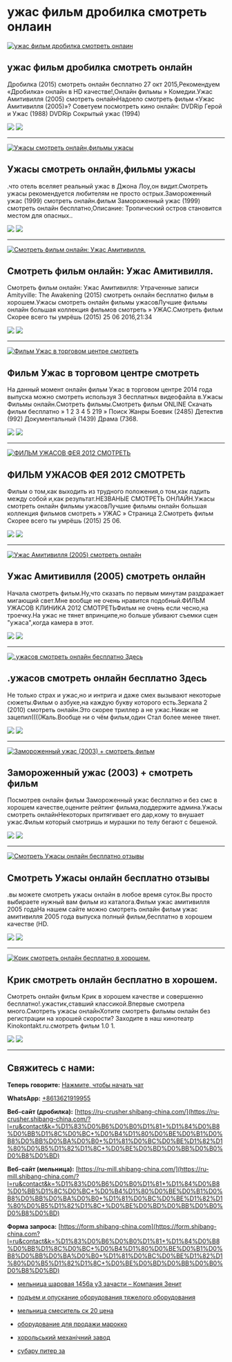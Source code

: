 # ужас фильм дробилка смотреть онлаин

<a href="https://swt.shibang-china.com/?l=ru&img&k=%D1%83%D0%B6%D0%B0%D1%81+%D1%84%D0%B8%D0%BB%D1%8C%D0%BC+%D0%B4%D1%80%D0%BE%D0%B1%D0%B8%D0%BB%D0%BA%D0%B0+%D1%81%D0%BC%D0%BE%D1%82%D1%80%D0%B5%D1%82%D1%8C+%D0%BE%D0%BD%D0%BB%D0%B0%D0%B8%D0%BD" target="_blank">![ужас фильм дробилка смотреть онлаин](http://static.shibang-china.com/all-800x300/902.jpg)</a>

## ужас фильм дробилка смотреть онлайн
Дробилка (2015) смотреть онлайн бесплатно 27 окт 2015,Рекомендуем «Дробилка» онлайн в HD качестве!,Онлайн фильмы » Комедии.Ужас Амитивилля (2005) смотреть онлайнНадоело смотреть фильм «Ужас Амитивилля (2005)»? Советуем посмотреть кино онлайн: DVDRip Герой и Ужас (1988) DVDRip Сокрытый ужас (1994)


<a href="https://whatsapp.shibangsoft.com/WhatsApp.php" target="_blank" title="WhatsApp">![](http://static.shibang-china.com/icon/whatsapp.png)</a> <a href="https://swt.shibang-china.com/?l=ru&icon&k=%D1%83%D0%B6%D0%B0%D1%81+%D1%84%D0%B8%D0%BB%D1%8C%D0%BC+%D0%B4%D1%80%D0%BE%D0%B1%D0%B8%D0%BB%D0%BA%D0%B0+%D1%81%D0%BC%D0%BE%D1%82%D1%80%D0%B5%D1%82%D1%8C+%D0%BE%D0%BD%D0%BB%D0%B0%D0%B8%D0%BD" target="_blank">![](http://static.shibang-china.com/icon/chat-ru.png)</a>

---

<a href="https://swt.shibang-china.com/?l=ru&img&k=%D1%83%D0%B6%D0%B0%D1%81+%D1%84%D0%B8%D0%BB%D1%8C%D0%BC+%D0%B4%D1%80%D0%BE%D0%B1%D0%B8%D0%BB%D0%BA%D0%B0+%D1%81%D0%BC%D0%BE%D1%82%D1%80%D0%B5%D1%82%D1%8C+%D0%BE%D0%BD%D0%BB%D0%B0%D0%B8%D0%BD" target="_blank">![Ужасы смотреть онлайн,фильмы ужасы](http://static.shibang-china.com/all-800x300/101.jpg)</a>

## Ужасы смотреть онлайн,фильмы ужасы
.что отель вселяет реальный ужас в Джона Лоу,он видит.Смотреть ужасы рекомендуется любителям не просто острых.Замороженный ужас (1999) смотреть онлайн.фильм Замороженный ужас (1999) смотреть онлайн бесплатно,Описание: Тропический остров становится местом для опасных..


<a href="https://whatsapp.shibangsoft.com/WhatsApp.php" target="_blank" title="WhatsApp">![](http://static.shibang-china.com/icon/whatsapp.png)</a> <a href="https://swt.shibang-china.com/?l=ru&icon&k=%D1%83%D0%B6%D0%B0%D1%81+%D1%84%D0%B8%D0%BB%D1%8C%D0%BC+%D0%B4%D1%80%D0%BE%D0%B1%D0%B8%D0%BB%D0%BA%D0%B0+%D1%81%D0%BC%D0%BE%D1%82%D1%80%D0%B5%D1%82%D1%8C+%D0%BE%D0%BD%D0%BB%D0%B0%D0%B8%D0%BD" target="_blank">![](http://static.shibang-china.com/icon/chat-ru.png)</a>

---

<a href="https://swt.shibang-china.com/?l=ru&img&k=%D1%83%D0%B6%D0%B0%D1%81+%D1%84%D0%B8%D0%BB%D1%8C%D0%BC+%D0%B4%D1%80%D0%BE%D0%B1%D0%B8%D0%BB%D0%BA%D0%B0+%D1%81%D0%BC%D0%BE%D1%82%D1%80%D0%B5%D1%82%D1%8C+%D0%BE%D0%BD%D0%BB%D0%B0%D0%B8%D0%BD" target="_blank">![Смотреть фильм онлайн: Ужас Амитивилля.](http://static.shibang-china.com/all-800x300/103.jpg)</a>

## Смотреть фильм онлайн: Ужас Амитивилля.
Смотреть фильм онлайн: Ужас Амитивилля: Утраченные записи Amityville: The Awakening (2015) смотреть онлайн бесплатно фильм в хорошем.Ужасы смотреть онлайн фильмы ужасовЛучшие фильмы онлайн большая коллекция фильмов смотреть » УЖАС.Смотреть фильм Скорее всего ты умрёшь (2015) 25 06 2016,21:34


<a href="https://whatsapp.shibangsoft.com/WhatsApp.php" target="_blank" title="WhatsApp">![](http://static.shibang-china.com/icon/whatsapp.png)</a> <a href="https://swt.shibang-china.com/?l=ru&icon&k=%D1%83%D0%B6%D0%B0%D1%81+%D1%84%D0%B8%D0%BB%D1%8C%D0%BC+%D0%B4%D1%80%D0%BE%D0%B1%D0%B8%D0%BB%D0%BA%D0%B0+%D1%81%D0%BC%D0%BE%D1%82%D1%80%D0%B5%D1%82%D1%8C+%D0%BE%D0%BD%D0%BB%D0%B0%D0%B8%D0%BD" target="_blank">![](http://static.shibang-china.com/icon/chat-ru.png)</a>

---

<a href="https://swt.shibang-china.com/?l=ru&img&k=%D1%83%D0%B6%D0%B0%D1%81+%D1%84%D0%B8%D0%BB%D1%8C%D0%BC+%D0%B4%D1%80%D0%BE%D0%B1%D0%B8%D0%BB%D0%BA%D0%B0+%D1%81%D0%BC%D0%BE%D1%82%D1%80%D0%B5%D1%82%D1%8C+%D0%BE%D0%BD%D0%BB%D0%B0%D0%B8%D0%BD" target="_blank">![Фильм Ужас в торговом центре cмотреть](http://static.shibang-china.com/all-800x300/1368.jpg)</a>

## Фильм Ужас в торговом центре cмотреть
На данный момент онлайн фильм Ужас в торговом центре 2014 года выпуска можно смотреть используя 3 бесплатных видеофайла в.Ужасы Фильмы онлайн.Смотреть фильмы.Смотреть фильм ONLINE Скачать фильм бесплатно » 1 2 3 4 5 219 » Поиск Жанры Боевик (2485) Детектив (992) Документальный (1439) Драма (7368.


<a href="https://whatsapp.shibangsoft.com/WhatsApp.php" target="_blank" title="WhatsApp">![](http://static.shibang-china.com/icon/whatsapp.png)</a> <a href="https://swt.shibang-china.com/?l=ru&icon&k=%D1%83%D0%B6%D0%B0%D1%81+%D1%84%D0%B8%D0%BB%D1%8C%D0%BC+%D0%B4%D1%80%D0%BE%D0%B1%D0%B8%D0%BB%D0%BA%D0%B0+%D1%81%D0%BC%D0%BE%D1%82%D1%80%D0%B5%D1%82%D1%8C+%D0%BE%D0%BD%D0%BB%D0%B0%D0%B8%D0%BD" target="_blank">![](http://static.shibang-china.com/icon/chat-ru.png)</a>

---

<a href="https://swt.shibang-china.com/?l=ru&img&k=%D1%83%D0%B6%D0%B0%D1%81+%D1%84%D0%B8%D0%BB%D1%8C%D0%BC+%D0%B4%D1%80%D0%BE%D0%B1%D0%B8%D0%BB%D0%BA%D0%B0+%D1%81%D0%BC%D0%BE%D1%82%D1%80%D0%B5%D1%82%D1%8C+%D0%BE%D0%BD%D0%BB%D0%B0%D0%B8%D0%BD" target="_blank">![ФИЛЬМ УЖАСОВ ФЕЯ 2012 СМОТРЕТЬ](http://static.shibang-china.com/all-800x300/759.jpg)</a>

## ФИЛЬМ УЖАСОВ ФЕЯ 2012 СМОТРЕТЬ
Фильм о том,как выходить из трудного положения,о том,как ладить между собой и,как результат.НЕЗВАНЫЕ СМОТРЕТЬ ОНЛАЙН.Ужасы смотреть онлайн фильмы ужасовЛучшие фильмы онлайн большая коллекция фильмов смотреть » УЖАС » Страница 2.Смотреть фильм Скорее всего ты умрёшь (2015) 25 06.


<a href="https://whatsapp.shibangsoft.com/WhatsApp.php" target="_blank" title="WhatsApp">![](http://static.shibang-china.com/icon/whatsapp.png)</a> <a href="https://swt.shibang-china.com/?l=ru&icon&k=%D1%83%D0%B6%D0%B0%D1%81+%D1%84%D0%B8%D0%BB%D1%8C%D0%BC+%D0%B4%D1%80%D0%BE%D0%B1%D0%B8%D0%BB%D0%BA%D0%B0+%D1%81%D0%BC%D0%BE%D1%82%D1%80%D0%B5%D1%82%D1%8C+%D0%BE%D0%BD%D0%BB%D0%B0%D0%B8%D0%BD" target="_blank">![](http://static.shibang-china.com/icon/chat-ru.png)</a>

---

<a href="https://swt.shibang-china.com/?l=ru&img&k=%D1%83%D0%B6%D0%B0%D1%81+%D1%84%D0%B8%D0%BB%D1%8C%D0%BC+%D0%B4%D1%80%D0%BE%D0%B1%D0%B8%D0%BB%D0%BA%D0%B0+%D1%81%D0%BC%D0%BE%D1%82%D1%80%D0%B5%D1%82%D1%8C+%D0%BE%D0%BD%D0%BB%D0%B0%D0%B8%D0%BD" target="_blank">![Ужас Амитивилля (2005) смотреть онлайн](http://static.shibang-china.com/all-800x300/301.jpg)</a>

## Ужас Амитивилля (2005) смотреть онлайн
Начала смотреть фильм.Ну,что сказать по первым минутам раздражает мигающий свет.Мне вообще не очень нравится подобный.ФИЛЬМ УЖАСОВ КЛИНИКА 2012 СМОТРЕТЬФильм не очень если чесно,на троечку.На ужас не тянет впринципе,но больше убивают съемки сцен "ужаса",когда камера в этот.


<a href="https://whatsapp.shibangsoft.com/WhatsApp.php" target="_blank" title="WhatsApp">![](http://static.shibang-china.com/icon/whatsapp.png)</a> <a href="https://swt.shibang-china.com/?l=ru&icon&k=%D1%83%D0%B6%D0%B0%D1%81+%D1%84%D0%B8%D0%BB%D1%8C%D0%BC+%D0%B4%D1%80%D0%BE%D0%B1%D0%B8%D0%BB%D0%BA%D0%B0+%D1%81%D0%BC%D0%BE%D1%82%D1%80%D0%B5%D1%82%D1%8C+%D0%BE%D0%BD%D0%BB%D0%B0%D0%B8%D0%BD" target="_blank">![](http://static.shibang-china.com/icon/chat-ru.png)</a>

---

<a href="https://swt.shibang-china.com/?l=ru&img&k=%D1%83%D0%B6%D0%B0%D1%81+%D1%84%D0%B8%D0%BB%D1%8C%D0%BC+%D0%B4%D1%80%D0%BE%D0%B1%D0%B8%D0%BB%D0%BA%D0%B0+%D1%81%D0%BC%D0%BE%D1%82%D1%80%D0%B5%D1%82%D1%8C+%D0%BE%D0%BD%D0%BB%D0%B0%D0%B8%D0%BD" target="_blank">![.ужасов смотреть онлайн бесплатно Здесь](http://static.shibang-china.com/all-800x300/1029.jpg)</a>

## .ужасов смотреть онлайн бесплатно Здесь
Не только страх и ужас,но и интрига и даже смех вызывают некоторые сюжеты.Фильм о азбуке,на каждую букву которого есть.Зеркала 2 (2010) смотреть онлайн.Это скорее триллер а не ужас.Никак не зацепил((((Жаль.Вообще ни о чём фильм,один Стал более менее тянет.


<a href="https://whatsapp.shibangsoft.com/WhatsApp.php" target="_blank" title="WhatsApp">![](http://static.shibang-china.com/icon/whatsapp.png)</a> <a href="https://swt.shibang-china.com/?l=ru&icon&k=%D1%83%D0%B6%D0%B0%D1%81+%D1%84%D0%B8%D0%BB%D1%8C%D0%BC+%D0%B4%D1%80%D0%BE%D0%B1%D0%B8%D0%BB%D0%BA%D0%B0+%D1%81%D0%BC%D0%BE%D1%82%D1%80%D0%B5%D1%82%D1%8C+%D0%BE%D0%BD%D0%BB%D0%B0%D0%B8%D0%BD" target="_blank">![](http://static.shibang-china.com/icon/chat-ru.png)</a>

---

<a href="https://swt.shibang-china.com/?l=ru&img&k=%D1%83%D0%B6%D0%B0%D1%81+%D1%84%D0%B8%D0%BB%D1%8C%D0%BC+%D0%B4%D1%80%D0%BE%D0%B1%D0%B8%D0%BB%D0%BA%D0%B0+%D1%81%D0%BC%D0%BE%D1%82%D1%80%D0%B5%D1%82%D1%8C+%D0%BE%D0%BD%D0%BB%D0%B0%D0%B8%D0%BD" target="_blank">![Замороженный ужас (2003) + смотреть фильм](http://static.shibang-china.com/all-800x300/925.jpg)</a>

## Замороженный ужас (2003) + смотреть фильм
Посмотрев онлайн фильм Замороженный ужас бесплатно и без смс в хорошем качестве,оцените рейтинг фильма,поддержите админа.Ужасы смотреть онлайнНекоторых притягивает его дар,кому то внушает ужас.Фильм который смотришь и мурашки по телу бегают с бешеной.


<a href="https://whatsapp.shibangsoft.com/WhatsApp.php" target="_blank" title="WhatsApp">![](http://static.shibang-china.com/icon/whatsapp.png)</a> <a href="https://swt.shibang-china.com/?l=ru&icon&k=%D1%83%D0%B6%D0%B0%D1%81+%D1%84%D0%B8%D0%BB%D1%8C%D0%BC+%D0%B4%D1%80%D0%BE%D0%B1%D0%B8%D0%BB%D0%BA%D0%B0+%D1%81%D0%BC%D0%BE%D1%82%D1%80%D0%B5%D1%82%D1%8C+%D0%BE%D0%BD%D0%BB%D0%B0%D0%B8%D0%BD" target="_blank">![](http://static.shibang-china.com/icon/chat-ru.png)</a>

---

<a href="https://swt.shibang-china.com/?l=ru&img&k=%D1%83%D0%B6%D0%B0%D1%81+%D1%84%D0%B8%D0%BB%D1%8C%D0%BC+%D0%B4%D1%80%D0%BE%D0%B1%D0%B8%D0%BB%D0%BA%D0%B0+%D1%81%D0%BC%D0%BE%D1%82%D1%80%D0%B5%D1%82%D1%8C+%D0%BE%D0%BD%D0%BB%D0%B0%D0%B8%D0%BD" target="_blank">![Смотреть Ужасы онлайн бесплатно отзывы](http://static.shibang-china.com/all-800x300/84.jpg)</a>

## Смотреть Ужасы онлайн бесплатно отзывы
.вы можете смотреть ужасы онлайн в любое время суток.Вы просто выбираете нужный вам фильм из каталога.Фильм ужас амитивилля 2005 годаНа нашем сайте можно смотреть онлайн фильм ужас амитивилля 2005 года выпуска полный фильм,бесплатно в хорошем качестве (HD.


<a href="https://whatsapp.shibangsoft.com/WhatsApp.php" target="_blank" title="WhatsApp">![](http://static.shibang-china.com/icon/whatsapp.png)</a> <a href="https://swt.shibang-china.com/?l=ru&icon&k=%D1%83%D0%B6%D0%B0%D1%81+%D1%84%D0%B8%D0%BB%D1%8C%D0%BC+%D0%B4%D1%80%D0%BE%D0%B1%D0%B8%D0%BB%D0%BA%D0%B0+%D1%81%D0%BC%D0%BE%D1%82%D1%80%D0%B5%D1%82%D1%8C+%D0%BE%D0%BD%D0%BB%D0%B0%D0%B8%D0%BD" target="_blank">![](http://static.shibang-china.com/icon/chat-ru.png)</a>

---

<a href="https://swt.shibang-china.com/?l=ru&img&k=%D1%83%D0%B6%D0%B0%D1%81+%D1%84%D0%B8%D0%BB%D1%8C%D0%BC+%D0%B4%D1%80%D0%BE%D0%B1%D0%B8%D0%BB%D0%BA%D0%B0+%D1%81%D0%BC%D0%BE%D1%82%D1%80%D0%B5%D1%82%D1%8C+%D0%BE%D0%BD%D0%BB%D0%B0%D0%B8%D0%BD" target="_blank">![Крик смотреть онлайн бесплатно в хорошем.](http://static.shibang-china.com/all-800x300/932.jpg)</a>

## Крик смотреть онлайн бесплатно в хорошем.
Смотреть онлайн фильм Крик в хорошем качестве и совершенно бесплатно!.ужастик,ставший классикой.Впервые смотрела много.Смотреть ужасы онлайнХотите смотреть фильмы онлайн без регистрации на хорошей скорости? Заходите в наш кинотеатр Kinokontakt.ru.смотреть фильм 1.0 1.


<a href="https://whatsapp.shibangsoft.com/WhatsApp.php" target="_blank" title="WhatsApp">![](http://static.shibang-china.com/icon/whatsapp.png)</a> <a href="https://swt.shibang-china.com/?l=ru&icon&k=%D1%83%D0%B6%D0%B0%D1%81+%D1%84%D0%B8%D0%BB%D1%8C%D0%BC+%D0%B4%D1%80%D0%BE%D0%B1%D0%B8%D0%BB%D0%BA%D0%B0+%D1%81%D0%BC%D0%BE%D1%82%D1%80%D0%B5%D1%82%D1%8C+%D0%BE%D0%BD%D0%BB%D0%B0%D0%B8%D0%BD" target="_blank">![](http://static.shibang-china.com/icon/chat-ru.png)</a>

---
## Свяжитесь с нами:

**Теперь говорите:** [Нажмите, чтобы начать чат](https://swt.shibang-china.com?l=ru&contact&k=%D1%83%D0%B6%D0%B0%D1%81+%D1%84%D0%B8%D0%BB%D1%8C%D0%BC+%D0%B4%D1%80%D0%BE%D0%B1%D0%B8%D0%BB%D0%BA%D0%B0+%D1%81%D0%BC%D0%BE%D1%82%D1%80%D0%B5%D1%82%D1%8C+%D0%BE%D0%BD%D0%BB%D0%B0%D0%B8%D0%BD)

**WhatsApp:**  [+8613621919955](https://whatsapp.shibangsoft.com/WhatsApp.php)

**Веб-сайт (дробилка):** [https://ru-crusher.shibang-china.com/](https://ru-crusher.shibang-china.com/?l=ru&contact&k=%D1%83%D0%B6%D0%B0%D1%81+%D1%84%D0%B8%D0%BB%D1%8C%D0%BC+%D0%B4%D1%80%D0%BE%D0%B1%D0%B8%D0%BB%D0%BA%D0%B0+%D1%81%D0%BC%D0%BE%D1%82%D1%80%D0%B5%D1%82%D1%8C+%D0%BE%D0%BD%D0%BB%D0%B0%D0%B8%D0%BD)

**Веб-сайт (мельница):** [https://ru-mill.shibang-china.com/](https://ru-mill.shibang-china.com/?l=ru&contact&k=%D1%83%D0%B6%D0%B0%D1%81+%D1%84%D0%B8%D0%BB%D1%8C%D0%BC+%D0%B4%D1%80%D0%BE%D0%B1%D0%B8%D0%BB%D0%BA%D0%B0+%D1%81%D0%BC%D0%BE%D1%82%D1%80%D0%B5%D1%82%D1%8C+%D0%BE%D0%BD%D0%BB%D0%B0%D0%B8%D0%BD)

**Форма запроса:** [https://form.shibang-china.com](https://form.shibang-china.com?l=ru&contact&k=%D1%83%D0%B6%D0%B0%D1%81+%D1%84%D0%B8%D0%BB%D1%8C%D0%BC+%D0%B4%D1%80%D0%BE%D0%B1%D0%B8%D0%BB%D0%BA%D0%B0+%D1%81%D0%BC%D0%BE%D1%82%D1%80%D0%B5%D1%82%D1%8C+%D0%BE%D0%BD%D0%BB%D0%B0%D0%B8%D0%BD)

* [мельница шаровая 1456а у3 зачасти – Компания Зенит](../96/%D0%BC%D0%B5%D0%BB%D1%8C%D0%BD%D0%B8%D1%86%D0%B0%20%D1%88%D0%B0%D1%80%D0%BE%D0%B2%D0%B0%D1%8F%201456%D0%B0%20%D1%833%20%D0%B7%D0%B0%D1%87%D0%B0%D1%81%D1%82%D0%B8%20%E2%80%93%20%D0%9A%D0%BE%D0%BC%D0%BF%D0%B0%D0%BD%D0%B8%D1%8F%20%D0%97%D0%B5%D0%BD%D0%B8%D1%82.md)

* [подъем и опускание оборудования тяжелого оборудования](../92/%D0%BF%D0%BE%D0%B4%D1%8A%D0%B5%D0%BC%20%D0%B8%20%D0%BE%D0%BF%D1%83%D1%81%D0%BA%D0%B0%D0%BD%D0%B8%D0%B5%20%D0%BE%D0%B1%D0%BE%D1%80%D1%83%D0%B4%D0%BE%D0%B2%D0%B0%D0%BD%D0%B8%D1%8F%20%D1%82%D1%8F%D0%B6%D0%B5%D0%BB%D0%BE%D0%B3%D0%BE%20%D0%BE%D0%B1%D0%BE%D1%80%D1%83%D0%B4%D0%BE%D0%B2%D0%B0%D0%BD%D0%B8%D1%8F.md)

* [мельница смеситель ск 20 цена](../105/%D0%BC%D0%B5%D0%BB%D1%8C%D0%BD%D0%B8%D1%86%D0%B0%20%D1%81%D0%BC%D0%B5%D1%81%D0%B8%D1%82%D0%B5%D0%BB%D1%8C%20%D1%81%D0%BA%2020%20%D1%86%D0%B5%D0%BD%D0%B0.md)

* [оборудование для продажи марокко](../95/%D0%BE%D0%B1%D0%BE%D1%80%D1%83%D0%B4%D0%BE%D0%B2%D0%B0%D0%BD%D0%B8%D0%B5%20%D0%B4%D0%BB%D1%8F%20%D0%BF%D1%80%D0%BE%D0%B4%D0%B0%D0%B6%D0%B8%20%D0%BC%D0%B0%D1%80%D0%BE%D0%BA%D0%BA%D0%BE.md)

* [хорольський механічний завод](../92/%D1%85%D0%BE%D1%80%D0%BE%D0%BB%D1%8C%D1%81%D1%8C%D0%BA%D0%B8%D0%B9%20%D0%BC%D0%B5%D1%85%D0%B0%D0%BD%D1%96%D1%87%D0%BD%D0%B8%D0%B9%20%D0%B7%D0%B0%D0%B2%D0%BE%D0%B4.md)

* [субару питер за](../94/%D1%81%D1%83%D0%B1%D0%B0%D1%80%D1%83%20%D0%BF%D0%B8%D1%82%D0%B5%D1%80%20%D0%B7%D0%B0.md)